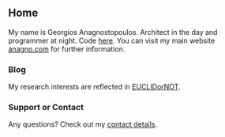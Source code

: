 ## Home

My name is Georgios Anagnostopoulos. Architect in the day and programmer at night. Code [here](https://github.com/GAnagno). You can visit my main website [anagno.com](http://anagno.com/) for further information.

### Blog

My research interests are reflected in [EUCLIDorNOT](https://ganagno.github.io/myblog/).

### Support or Contact

Any questions? Check out my [contact details](http://anagno.com/#contact).
